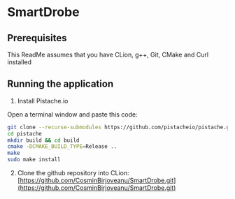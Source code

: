 # SmartDrobe
 
## Prerequisites
 
This ReadMe assumes that you have CLion, g++, Git, CMake and Curl installed 
 
 
## Running the application
 
1. Install Pistache.io
 
Open a terminal window and paste this code:
 
```bash
git clone --recurse-submodules https://github.com/pistacheio/pistache.git
cd pistache
mkdir build && cd build
cmake -DCMAKE_BUILD_TYPE=Release ..
make
sudo make install
```
 
2. Clone the github repository into CLion: 
[https://github.com/CosminBirjoveanu/SmartDrobe.git](https://github.com/CosminBirjoveanu/SmartDrobe.git)
